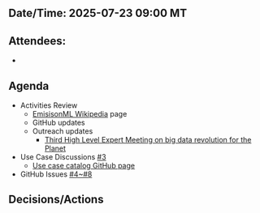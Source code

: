 ## Date/Time: 2025-07-23 09:00 MT

## Attendees:
- 

## Agenda
- Activities Review
  - [EmisisonML Wikipedia](https://en.wikipedia.org/wiki/EmissionML) page
  - GitHub updates
  - Outreach updates
    - [Third High Level Expert Meeting on big data revolution for the Planet](https://www.isprambiente.gov.it/en/ispra-events/towards-a-big-data-revolution-for-the-planet-third-high-level-expert-group-meeting)
- Use Case Discussions [#3](https://github.com/opengeospatial/EmissionML/issues/3)
  - [Use case catalog GitHub page](https://github.com/opengeospatial/EmissionML/blob/main/use-cases/emissionml-use-case-catalog.md)
- GitHub Issues [#4~#8](https://github.com/opengeospatial/EmissionML/issues/)
  
## Decisions/Actions
  

